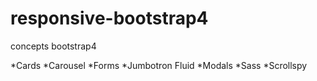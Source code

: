 # responsive-bootstrap4

concepts bootstrap4

*Cards 
*Carousel
*Forms
*Jumbotron Fluid
*Modals
*Sass
*Scrollspy
